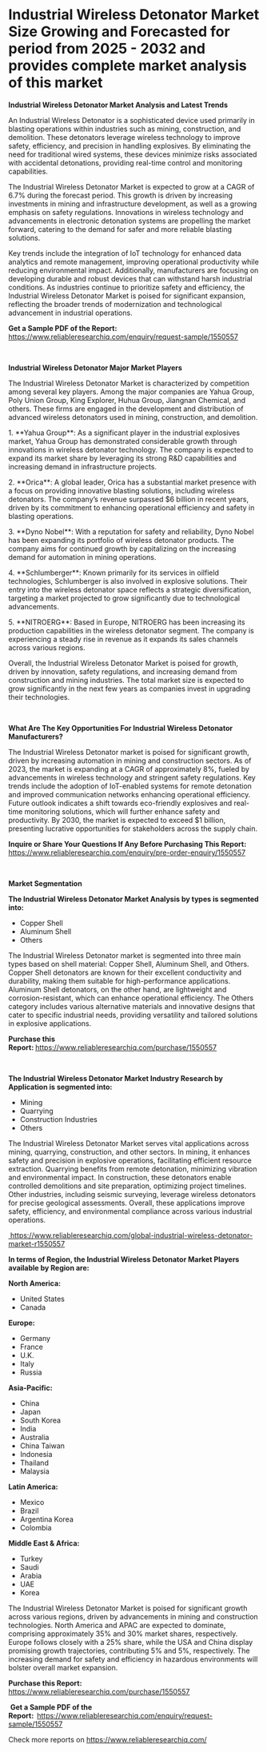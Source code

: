 <p><h1>Industrial Wireless Detonator Market Size Growing and Forecasted for period from 2025 - 2032 and provides complete market analysis of this market</h1></p><p><strong>Industrial Wireless Detonator Market Analysis and Latest Trends</strong></p>
<p><p>An Industrial Wireless Detonator is a sophisticated device used primarily in blasting operations within industries such as mining, construction, and demolition. These detonators leverage wireless technology to improve safety, efficiency, and precision in handling explosives. By eliminating the need for traditional wired systems, these devices minimize risks associated with accidental detonations, providing real-time control and monitoring capabilities.</p><p>The Industrial Wireless Detonator Market is expected to grow at a CAGR of 6.7% during the forecast period. This growth is driven by increasing investments in mining and infrastructure development, as well as a growing emphasis on safety regulations. Innovations in wireless technology and advancements in electronic detonation systems are propelling the market forward, catering to the demand for safer and more reliable blasting solutions.</p><p>Key trends include the integration of IoT technology for enhanced data analytics and remote management, improving operational productivity while reducing environmental impact. Additionally, manufacturers are focusing on developing durable and robust devices that can withstand harsh industrial conditions. As industries continue to prioritize safety and efficiency, the Industrial Wireless Detonator Market is poised for significant expansion, reflecting the broader trends of modernization and technological advancement in industrial operations.</p></p>
<p><strong>Get a Sample PDF of the Report:&nbsp;</strong> <a href="https://www.reliableresearchiq.com/enquiry/request-sample/1550557?utm_campaign=2233&utm_medium=2&utm_source=Github&utm_content=ia&utm_term=27022025&utm_id=industrial-wireless-detonator">https://www.reliableresearchiq.com/enquiry/request-sample/1550557</a></p>
<p>&nbsp;</p>
<p><strong>Industrial Wireless Detonator Major Market Players</strong></p>
<p><p>The Industrial Wireless Detonator Market is characterized by competition among several key players. Among the major companies are Yahua Group, Poly Union Group, King Explorer, Huhua Group, Jiangnan Chemical, and others. These firms are engaged in the development and distribution of advanced wireless detonators used in mining, construction, and demolition.</p><p>1. **Yahua Group**: As a significant player in the industrial explosives market, Yahua Group has demonstrated considerable growth through innovations in wireless detonator technology. The company is expected to expand its market share by leveraging its strong R&D capabilities and increasing demand in infrastructure projects.</p><p>2. **Orica**: A global leader, Orica has a substantial market presence with a focus on providing innovative blasting solutions, including wireless detonators. The company’s revenue surpassed $6 billion in recent years, driven by its commitment to enhancing operational efficiency and safety in blasting operations.</p><p>3. **Dyno Nobel**: With a reputation for safety and reliability, Dyno Nobel has been expanding its portfolio of wireless detonator products. The company aims for continued growth by capitalizing on the increasing demand for automation in mining operations.</p><p>4. **Schlumberger**: Known primarily for its services in oilfield technologies, Schlumberger is also involved in explosive solutions. Their entry into the wireless detonator space reflects a strategic diversification, targeting a market projected to grow significantly due to technological advancements.</p><p>5. **NITROERG**: Based in Europe, NITROERG has been increasing its production capabilities in the wireless detonator segment. The company is experiencing a steady rise in revenue as it expands its sales channels across various regions.</p><p>Overall, the Industrial Wireless Detonator Market is poised for growth, driven by innovation, safety regulations, and increasing demand from construction and mining industries. The total market size is expected to grow significantly in the next few years as companies invest in upgrading their technologies.</p></p>
<p>&nbsp;</p>
<p><strong>What Are The Key Opportunities For Industrial Wireless Detonator Manufacturers?</strong></p>
<p><p>The Industrial Wireless Detonator market is poised for significant growth, driven by increasing automation in mining and construction sectors. As of 2023, the market is expanding at a CAGR of approximately 8%, fueled by advancements in wireless technology and stringent safety regulations. Key trends include the adoption of IoT-enabled systems for remote detonation and improved communication networks enhancing operational efficiency. Future outlook indicates a shift towards eco-friendly explosives and real-time monitoring solutions, which will further enhance safety and productivity. By 2030, the market is expected to exceed $1 billion, presenting lucrative opportunities for stakeholders across the supply chain.</p></p>
<p><strong>Inquire or Share Your Questions If Any Before Purchasing This Report:</strong> <a href="https://www.reliableresearchiq.com/enquiry/pre-order-enquiry/1550557?utm_campaign=2233&utm_medium=2&utm_source=Github&utm_content=ia&utm_term=27022025&utm_id=industrial-wireless-detonator">https://www.reliableresearchiq.com/enquiry/pre-order-enquiry/1550557</a></p>
<p>&nbsp;</p>
<p><strong>Market Segmentation</strong></p>
<p><strong>The Industrial Wireless Detonator Market Analysis by types is segmented into:</strong></p>
<p><ul><li>Copper Shell</li><li>Aluminum Shell</li><li>Others</li></ul></p>
<p><p>The Industrial Wireless Detonator market is segmented into three main types based on shell material: Copper Shell, Aluminum Shell, and Others. Copper Shell detonators are known for their excellent conductivity and durability, making them suitable for high-performance applications. Aluminum Shell detonators, on the other hand, are lightweight and corrosion-resistant, which can enhance operational efficiency. The Others category includes various alternative materials and innovative designs that cater to specific industrial needs, providing versatility and tailored solutions in explosive applications.</p></p>
<p><strong>Purchase this Report:&nbsp;</strong><a href="https://www.reliableresearchiq.com/purchase/1550557?utm_campaign=2233&utm_medium=2&utm_source=Github&utm_content=ia&utm_term=27022025&utm_id=industrial-wireless-detonator">https://www.reliableresearchiq.com/purchase/1550557</a></p>
<p>&nbsp;</p>
<p><strong>The Industrial Wireless Detonator Market Industry Research by Application is segmented into:</strong></p>
<p><ul><li>Mining</li><li>Quarrying</li><li>Construction Industries</li><li>Others</li></ul></p>
<p><p>The Industrial Wireless Detonator Market serves vital applications across mining, quarrying, construction, and other sectors. In mining, it enhances safety and precision in explosive operations, facilitating efficient resource extraction. Quarrying benefits from remote detonation, minimizing vibration and environmental impact. In construction, these detonators enable controlled demolitions and site preparation, optimizing project timelines. Other industries, including seismic surveying, leverage wireless detonators for precise geological assessments. Overall, these applications improve safety, efficiency, and environmental compliance across various industrial operations.</p></p>
<p><a href="https://www.reliableresearchiq.com/global-industrial-wireless-detonator-market-r1550557?utm_campaign=2233&utm_medium=2&utm_source=Github&utm_content=ia&utm_term=27022025&utm_id=industrial-wireless-detonator">&nbsp;https://www.reliableresearchiq.com/global-industrial-wireless-detonator-market-r1550557</a></p>
<p><strong>In terms of Region, the Industrial Wireless Detonator Market Players available by Region are:</strong></p>
<p>
    <p> <strong> North America: </strong>
        <ul>
            <li>United States</li>
            <li>Canada</li>
        </ul>
        </p> 
    <p> <strong> Europe: </strong>
        <ul>
            <li>Germany</li>
            <li>France</li>
            <li>U.K.</li>
            <li>Italy</li>
            <li>Russia</li>
        </ul>
        </p> 
    <p> <strong> Asia-Pacific: </strong>
        <ul>
            <li>China</li>
            <li>Japan</li>
            <li>South Korea</li>
            <li>India</li>
            <li>Australia</li>
            <li>China Taiwan</li>
            <li>Indonesia</li>
            <li>Thailand</li>
            <li>Malaysia</li>
        </ul>
        </p> 
    <p> <strong> Latin America: </strong>
        <ul>
            <li>Mexico</li>
            <li>Brazil</li>
            <li>Argentina Korea</li>
            <li>Colombia</li>
        </ul>
        </p> 
    <p> <strong> Middle East & Africa: </strong>
        <ul>
            <li>Turkey</li>
            <li>Saudi</li>
            <li>Arabia</li>
            <li>UAE</li>
            <li>Korea</li>
        </ul>
    </p>
    </p>
<p><p>The Industrial Wireless Detonator Market is poised for significant growth across various regions, driven by advancements in mining and construction technologies. North America and APAC are expected to dominate, comprising approximately 35% and 30% market shares, respectively. Europe follows closely with a 25% share, while the USA and China display promising growth trajectories, contributing 5% and 5%, respectively. The increasing demand for safety and efficiency in hazardous environments will bolster overall market expansion.</p></p>
<p><strong>Purchase this Report: </strong><a href="https://www.reliableresearchiq.com/purchase/1550557?utm_campaign=2233&utm_medium=2&utm_source=Github&utm_content=ia&utm_term=27022025&utm_id=industrial-wireless-detonator">https://www.reliableresearchiq.com/purchase/1550557</a></p>
<p>&nbsp;<strong>Get a Sample PDF of the Report:&nbsp;&nbsp;</strong><a href="https://www.reliableresearchiq.com/enquiry/request-sample/1550557?utm_campaign=2233&utm_medium=2&utm_source=Github&utm_content=ia&utm_term=27022025&utm_id=industrial-wireless-detonator">https://www.reliableresearchiq.com/enquiry/request-sample/1550557</a></p>
<p><strong></strong></p>
<p>Check more reports on <a href="https://www.reliableresearchiq.com/?utm_campaign=2233&utm_medium=2&utm_source=Github&utm_content=ia&utm_term=27022025&utm_id=industrial-wireless-detonator">https://www.reliableresearchiq.com/</a></p>